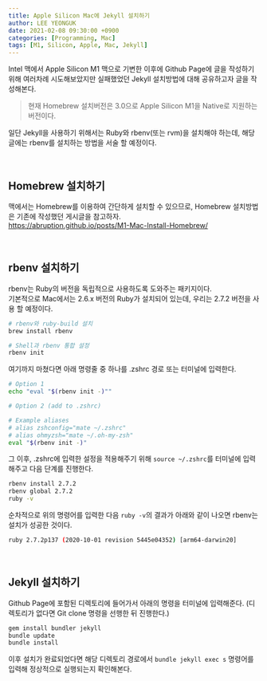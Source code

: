 ```yaml
---
title: Apple Silicon Mac에 Jekyll 설치하기
author: LEE YEONGUK
date: 2021-02-08 09:30:00 +0900
categories: [Programming, Mac]
tags: [M1, Silicon, Apple, Mac, Jekyll]
---
```


Intel 맥에서 Apple Silicon M1 맥으로 기변한 이후에 Github Page에 글을 작성하기 위해 여러차례 시도해보았지만 실패했었던 Jekyll 설치방법에 대해 공유하고자 글을 작성해본다.

>현재 Homebrew 설치버전은 3.0으로 Apple Silicon M1을 Native로 지원하는 버전이다.

일단 Jekyll을 사용하기 위해서는 Ruby와 rbenv(또는 rvm)을 설치해야 하는데, 해당 글에는 rbenv를 설치하는 방법을 서술 할 예정이다.

<br />

## Homebrew 설치하기

맥에서는 Homebrew를 이용하여 간단하게 설치할 수 있으므로, Homebrew 설치방법은 기존에 작성했던 게시글을 참고하자.   
<https://abruption.github.io/posts/M1-Mac-Install-Homebrew/>

<br />

## rbenv 설치하기

rbenv는 Ruby의 버전을 독립적으로 사용하도록 도와주는 패키지이다.   
기본적으로 Mac에서는 2.6.x 버전의 Ruby가 설치되어 있는데, 우리는 2.7.2 버전을 사용 할 예정이다.

~~~bash
# rbenv와 ruby-build 설치
brew install rbenv

# Shell과 rbenv 통합 설정
rbenv init
~~~

여기까지 마쳤다면 아래 명령줄 중 하나를 .zshrc 경로 또는 터미널에 입력한다.

~~~bash
# Option 1
echo "eval "$(rbenv init -)""

# Option 2 (add to .zshrc)

# Example aliases
# alias zshconfig="mate ~/.zshrc"
# alias ohmyzsh="mate ~/.oh-my-zsh"
eval "$(rbenv init -)"
~~~

그 이후, .zshrc에 입력한 설정을 적용해주기 위해 `source ~/.zshrc`를 터미널에 입력해주고 다음 단계를 진행한다.

~~~bash
rbenv install 2.7.2
rbenv global 2.7.2
ruby -v
~~~

순차적으로 위의 명령어를 입력한 다음 `ruby -v`의 결과가 아래와 같이 나오면 rbenv는 설치가 성공한 것이다.

~~~bash
ruby 2.7.2p137 (2020-10-01 revision 5445e04352) [arm64-darwin20]
~~~

<br />

## Jekyll 설치하기

Github Page에 포함된 디렉토리에 들어가서 아래의 명령을 터미널에 입력해준다. (디렉토리가 없다면 Git clone 명령을 선행한 뒤 진행한다.)

~~~bash
gem install bundler jekyll
bundle update
bundle install
~~~

이후 설치가 완료되었다면 해당 디렉토리 경로에서 `bundle jekyll exec s` 명령어를 입력해 정상적으로 실행되는지 확인해본다.